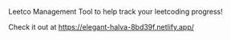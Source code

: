 Leetco Management Tool to help track your leetcoding progress!

Check it out at https://elegant-halva-8bd39f.netlify.app/
